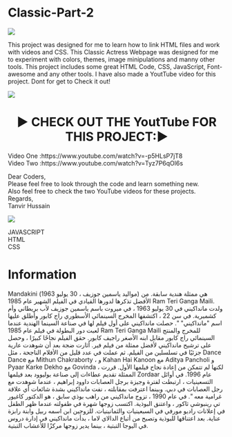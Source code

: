 # Classic-Part-2
<img align="center" src="https://english.cdn.zeenews.com/sites/default/files/2021/06/26/946887-mandakini.jpg" />

This project was designed for me to learn how to link HTML files and work with videos and CSS. This Classic Actress Webpage was designed for me to experiment with colors, themes, image minipulations and manny other tools. This project includes some great HTML Code, CSS,  JavaScript, Font-awesome and any other tools. I have also made a YoutTube video for this project. Dont for get to Check it out!

<img align="center" src="https://images.hindustantimes.com/img/2022/09/12/1600x900/_ef98b6fe-7464-11e7-a83f-2f06dfe08b4c_1662989970082_1662989970082.jpg" />

<h1 align="center">▶️ CHECK OUT THE YoutTube FOR THIS PROJECT:▶️ </h1>
Video One :https://www.youtube.com/watch?v=-p5HLsP7jT8 <br>
Video Two :https://www.youtube.com/watch?v=Tyz7P6qOl6s <br>

Dear Coders, <br>
Please feel free to look through the code and learn something new. <br> 
Also feel free to check the two YouTube videos for these projects. <br>
Regards, <br>
Tanvir Hussain <br>

<img align="center" src="https://cdn.vox-cdn.com/thumbor/8soG0Y1WzzIEqGcW3N--4-5naB4=/0x0:1680x1050/1680x949/filters:focal(840x525:841x526):no_upscale()/cdn0.vox-cdn.com/uploads/chorus_asset/file/9130449/YTLogo_old_new_animation.gif" />

JAVASCRIPT <br>
HTML <br>
CSS <br>

# Information

Mandakini (مواليد ياسمين جوزيف ، 30 يوليو 1963) هي ممثلة هندية سابقة. من الأفضل تذكرها لدورها القيادي في الفيلم الشهير عام 1985 Ram Teri Ganga Maili.
ولدت مانداكيني في 30 يوليو 1963 ، في ميروت باسم ياسمين جوزيف لأب بريطاني وأم كشميرية. في سن 22 ، اكتشفها المخرج السينمائي الأسطوري راج كابور وأطلق عليها اسم "مانداكيني" ".
حصلت مانداكيني على أول فيلم لها في صناعة السينما الهندية عندما لعبت دور البطولة في فيلم عام 1985 Ram Teri Ganga Maili للمخرج والمنتج السينمائي راج كابور مقابل ابنه الأصغر راجيف كابور.  حقق الفيلم نجاحًا كبيرًا ، وحصل على ترشيح مانداكيني لأفضل ممثلة من فيلم فير.  أثارت ضجة بعد أن شوهدت عارية جزئيًا في تسلسلين من الفيلم. ثم عملت في عدد قليل من الأفلام الناجحة ، مثل Dance Dance مع Mithun Chakraborty ، و Kahan Hai Kanoon مع Aditya Pancholi و Pyaar Karke Dekho مع Govinda ، لكنها لم تتمكن من إعادة نجاح فيلمها الأول. قررت الممثلة تقديم عطاءات إلى صناعة بوليوود بعد فيلمها Zordaar عام 1996.
في أوائل التسعينيات ، ارتبطت لفترة وجيزة برجل العصابات داوود إبراهيم ، عندما شوهدت مع رجل العصابات في دبي.  وبينما اعترفت بمقابلته ، نفت مانداكيني بشدة شائعات أي علاقة غرامية معه ".
في عام 1990 ، تزوج مانداكيني من راهب بوذي سابق ، هو الدكتور كاغيور تي رينبوشي ثاكور ، واعتنق البوذية. اكتسب زوجها شهرة في طفولته عندما ظهر الطفل في إعلانات راديو مورفي في السبعينيات والثمانينيات. للزوجين ابن اسمه ربيل وابنة رابزة عناية. بعد اعتناقها للبوذية وتصبح من أتباع الدالاي لاما ، بدأت مانداكيني في إدارة دروس في اليوجا التبتية ، بينما يدير زوجها مركزًا للأعشاب التبتية.
